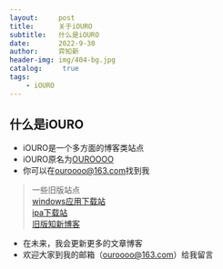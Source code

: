 ```yaml
---
layout:     post
title:      关于iOURO
subtitle:   什么是iOURO
date:       2022-9-30
author:     弈知新
header-img: img/404-bg.jpg
catalog: 	 true
tags:
    - iOURO
---
```

## 什么是iOURO
- iOURO是一个多方面的博客类站点 
- iOURO原名为[OUROOOO](https://ouroooo.github.io)
- 你可以在<ouroooo@163.com>找到我
> 一些旧版站点   
> [windows应用下载站](https://ouroooo.github.io/exe)   
> [ipa下载站](https://ouroooo.github.io)  
> [旧版知新博客](https://ouroooo.github.io/oapp)  
- 在未来，我会更新更多的文章博客
- 欢迎大家到我的邮箱（<ouroooo@163.com>）给我留言
